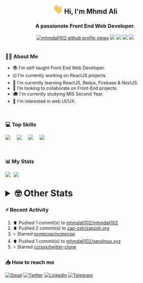 <h2 align="center"><img src="./Hi.gif" width="30px" height="30px"> Hi, I'm Mhmd Ali</h2>

<h3 align="center">A passionate Front End Web Developer.</h3>

<div align="center">
  <a href="#"><img src="https://komarev.com/ghpvc/?username=mhmdali102&style=for-the-badge&logo=" alt="mhmdali102 github profile views" /></a>
  <a href="https://www.linux.org"><img src="https://img.shields.io/badge/OS-Linux-e06c75?style=for-the-badge&logo=linux" /></a>
	<a href="https://archlinux.org"><img src="https://img.shields.io/badge/DISTRO-Arch-56b6c2?style=for-the-badge&logo=arch-linux" /></a>
	<a href="https://dwm.suckless.org"><img src="https://img.shields.io/badge/WM-DWM-005577?style=for-the-badge&logo=dwm" /></a>
	<a href="https://neovim.io"><img src="https://img.shields.io/badge/IDE-Neovim-98c379?style=for-the-badge&logo=neovim" /></a>
</div>

<br>

### :man_technologist: About Me

- :books: I'm self-taught Front End Web Developer.
- :ballot_box_with_check: I'm currently working on ReactJS projects.
- :dart: I'm currently learning ReactJS, Redux, Firebase & NextJS.
- :eyes: I’m looking to collaborate on Front-End projects.
- :mortar_board: I'm currently studying MIS Second Year.
- :art: I'm interested in web UI/UX.

<br>

### :computer: Top Skills

<div style="display:flex;">
<img width ='36px' src ='https://raw.githubusercontent.com/rahulbanerjee26/githubAboutMeGenerator/main/icons/html.svg' />
<img width ='36px' src ='https://raw.githubusercontent.com/rahulbanerjee26/githubAboutMeGenerator/main/icons/css.svg' />
<img width ='36px' src ='https://raw.githubusercontent.com/rahulbanerjee26/githubAboutMeGenerator/main/icons/javascript.svg' />
<img width ='36px' src ='https://raw.githubusercontent.com/rahulbanerjee26/githubAboutMeGenerator/main/icons/reactjs.svg' />
</div>

<br>
<br>

### :bar_chart: My Stats

<img src="https://github-readme-stats.vercel.app/api?username=mhmdali102&show_icons=true&locale=en" width="49%" /><span style="display:inline-block;width:2%"></span><img src="https://github-readme-streak-stats.herokuapp.com/?user=mhmdali102&" width="49%" />

<br>

<details>
<summary style="font-size: 1.75rem; font-weight: bold;"><strong style="font-size: 1.75rem; font-weight: bold;"> 🤓 Other Stats </strong></summary>
<br>

<!--START_SECTION:waka-->
![Lines of code](https://img.shields.io/badge/From%20Hello%20World%20I%27ve%20Written-259%20Thousand%20lines%20of%20code-blue)

**🐱 My GitHub Data** 

> 🏆 976 Contributions in the Year 2022
 > 
> 📦 332.3 kB Used in GitHub's Storage 
 > 
> 💼 Opted to Hire
 > 
> 📜 23 Public Repositories 
 > 
> 🔑 6 Private Repositories  
 > 
**I'm a Night 🦉** 

```text
🌞 Morning    132 commits    ███░░░░░░░░░░░░░░░░░░░░░░   14.35% 
🌆 Daytime    208 commits    █████░░░░░░░░░░░░░░░░░░░░   22.61% 
🌃 Evening    355 commits    █████████░░░░░░░░░░░░░░░░   38.59% 
🌙 Night      225 commits    ██████░░░░░░░░░░░░░░░░░░░   24.46%

```
📅 **I'm Most Productive on Monday** 

```text
Monday       164 commits    ████░░░░░░░░░░░░░░░░░░░░░   17.83% 
Tuesday      143 commits    ████░░░░░░░░░░░░░░░░░░░░░   15.54% 
Wednesday    122 commits    ███░░░░░░░░░░░░░░░░░░░░░░   13.26% 
Thursday     122 commits    ███░░░░░░░░░░░░░░░░░░░░░░   13.26% 
Friday       88 commits     ██░░░░░░░░░░░░░░░░░░░░░░░   9.57% 
Saturday     135 commits    ███░░░░░░░░░░░░░░░░░░░░░░   14.67% 
Sunday       146 commits    ████░░░░░░░░░░░░░░░░░░░░░   15.87%

```


📊 **This Week I Spent My Time On** 

```text
⌚︎ Time Zone: Asia/Beirut

💬 Programming Languages: 
Markdown                 6 hrs 15 mins       █████████░░░░░░░░░░░░░░░░   36.96% 
TypeScript               2 hrs 10 mins       ███░░░░░░░░░░░░░░░░░░░░░░   12.87% 
HTML                     2 hrs 2 mins        ███░░░░░░░░░░░░░░░░░░░░░░   12.03% 
Java                     1 hr 45 mins        ██░░░░░░░░░░░░░░░░░░░░░░░   10.36% 
CSS                      1 hr 31 mins        ██░░░░░░░░░░░░░░░░░░░░░░░   9.05%

🔥 Editors: 
Neovim                   16 hrs 55 mins      █████████████████████████   100.0%

🐱‍💻 Projects: 
LT                       6 hrs 12 mins       █████████░░░░░░░░░░░░░░░░   36.65% 
canadiansouq.com         2 hrs 39 mins       ████░░░░░░░░░░░░░░░░░░░░░   15.74% 
zapzsh.org               2 hrs 9 mins        ███░░░░░░░░░░░░░░░░░░░░░░   12.74% 
Unknown Project          2 hrs 7 mins        ███░░░░░░░░░░░░░░░░░░░░░░   12.54% 
dotfiles                 1 hr 26 mins        ██░░░░░░░░░░░░░░░░░░░░░░░   8.51%

💻 Operating System: 
Linux                    16 hrs 55 mins      █████████████████████████   100.0%

```

**I Mostly Code in JavaScript** 

```text
JavaScript               12 repos            █████████████░░░░░░░░░░░░   52.17% 
Python                   3 repos             ███░░░░░░░░░░░░░░░░░░░░░░   13.04% 
CSS                      2 repos             ██░░░░░░░░░░░░░░░░░░░░░░░   8.7% 
HTML                     1 repo              █░░░░░░░░░░░░░░░░░░░░░░░░   4.35% 
PHP                      1 repo              █░░░░░░░░░░░░░░░░░░░░░░░░   4.35%

```



 Last Updated on 13/11/2022 18:47:53 UTC
<!--END_SECTION:waka-->

</details>

### :zap: Recent Activity

<!--RECENT_ACTIVITY:start-->
1. ⬆️ Pushed 1 commit(s) to [mhmdali102/mhmdali102](https://github.com/mhmdali102/mhmdali102)
2. ⬆️ Pushed 2 commit(s) to [zap-zsh/zapzsh.org](https://github.com/zap-zsh/zapzsh.org)
3. ⭐ Starred [ncmpcpp/ncmpcpp](https://github.com/ncmpcpp/ncmpcpp)
4. ⬆️ Pushed 1 commit(s) to [mhmdali102/xerolinux.xyz](https://github.com/mhmdali102/xerolinux.xyz)
5. ⭐ Starred [ccrsxx/twitter-clone](https://github.com/ccrsxx/twitter-clone)
<!--RECENT_ACTIVITY:end-->

### :inbox_tray: How to reach me

[![Gmail](https://img.shields.io/badge/Gmail-D14836?style=for-the-badge&logo=gmail&logoColor=white)](mailto:mhmdalihsen102@gmail.com)
[![Twitter](https://img.shields.io/badge/Twitter-1DA1F2?style=for-the-badge&logo=twitter&logoColor=white)](https://twitter.com/MhmdAliHsen)
[![LinkedIn](https://img.shields.io/badge/LinkedIn-0077B5?style=for-the-badge&logo=linkedin&logoColor=white)](https://www.linkedin.com/in/mhmd-ali-hsen-66b0671b7/)
[![Telegram](https://img.shields.io/badge/Telegram-2CA5E0?style=for-the-badge&logo=telegram&logoColor=white&bgColor=black)](https://t.me/mhmdalihsen)
